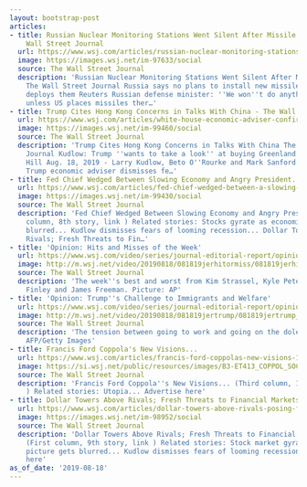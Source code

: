 ```yaml
---
layout: bootstrap-post
articles:
- title: Russian Nuclear Monitoring Stations Went Silent After Missile Blast - The
    Wall Street Journal
  url: https://www.wsj.com/articles/russian-nuclear-monitoring-stations-went-silent-after-missile-blast-11566172101
  image: https://images.wsj.net/im-97633/social
  source: The Wall Street Journal
  description: 'Russian Nuclear Monitoring Stations Went Silent After Missile Blast
    The Wall Street Journal Russia says no plans to install new missiles unless U.S.
    deploys them Reuters Russian defense minister: ''We won''t do anything'' in Europe
    unless US places missiles ther…'
- title: Trump Cites Hong Kong Concerns in Talks With China - The Wall Street Journal
  url: https://www.wsj.com/articles/white-house-economic-adviser-confirms-plans-for-new-round-of-china-talks-11566139501
  image: https://images.wsj.net/im-99460/social
  source: The Wall Street Journal
  description: 'Trump Cites Hong Kong Concerns in Talks With China The Wall Street
    Journal Kudlow: Trump ''wants to take a look'' at buying Greenland | TheHill The
    Hill Aug. 18, 2019 - Larry Kudlow, Beto O''Rourke and Mark Sanford NBCNews.com
    Trump economic adviser dismisses fe…'
- title: Fed Chief Wedged Between Slowing Economy and Angry President...
  url: https://www.wsj.com/articles/fed-chief-wedged-between-a-slowing-economy-and-an-angry-president-11566166246
  image: https://images.wsj.net/im-99430/social
  source: The Wall Street Journal
  description: 'Fed Chief Wedged Between Slowing Economy and Angry President... (First
    column, 8th story, link ) Related stories: Stocks gyrate as economic picture gets
    blurred... Kudlow dismisses fears of looming recession... Dollar Towers Above
    Rivals; Fresh Threats to Fin…'
- title: 'Opinion: Hits and Misses of the Week'
  url: https://www.wsj.com/video/series/journal-editorial-report/opinion-hits-and-misses-of-the-week/87A3FB37-E6C5-408F-A6D2-B523E6BE62DE
  image: http://m.wsj.net/video/20190818/081819jerhitormiss/081819jerhitormiss_1280x720.jpg
  source: The Wall Street Journal
  description: 'The week''s best and worst from Kim Strassel, Kyle Peterson, Allysia
    Finley and James Freeman. Picture: AP'
- title: 'Opinion: Trump''s Challenge to Immigrants and Welfare'
  url: https://www.wsj.com/video/series/journal-editorial-report/opinion-trump-challenge-to-immigrants-and-welfare/9C8BD056-9F19-4690-905A-FD4036ADCECA
  image: http://m.wsj.net/video/20190818/081819jertrump/081819jertrump_1280x720.jpg
  source: The Wall Street Journal
  description: 'The tension between going to work and going on the dole. Picture:
    AFP/Getty Images'
- title: Francis Ford Coppola's New Visions...
  url: https://www.wsj.com/articles/francis-ford-coppolas-new-visions-11565971772
  image: https://si.wsj.net/public/resources/images/B3-ET413_COPPOL_SOC_20190815175151.jpg
  source: The Wall Street Journal
  description: 'Francis Ford Coppola''s New Visions... (Third column, 1st story, link
    ) Related stories: Utopia... Advertise here'
- title: Dollar Towers Above Rivals; Fresh Threats to Financial Markets...
  url: https://www.wsj.com/articles/dollar-towers-above-rivals-posing-fresh-threats-to-financial-markets-11566126002
  image: https://images.wsj.net/im-98952/social
  source: The Wall Street Journal
  description: 'Dollar Towers Above Rivals; Fresh Threats to Financial Markets...
    (First column, 9th story, link ) Related stories: Stock market gyrates as economic
    picture gets blurred... Kudlow dismisses fears of looming recession... Advertise
    here'
as_of_date: '2019-08-18'
---
```


